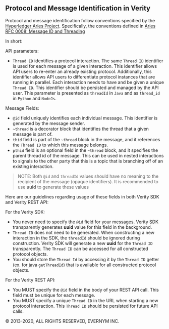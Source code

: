 ## Protocol and Message Identification in Verity

Protocol and message identification follow conventions specified by the
[Hyperledger Aries Project](https://github.com/hyperledger/aries). Specifically, the conventions defined in
[Aries RFC 0008: Message ID and Threading](https://github.com/hyperledger/aries-rfcs/blob/master/concepts/0008-message-id-and-threading/README.md)

In short:

API parameters:
- `Thread ID` identifies a protocol interaction. The same `Thread ID` identifier is used for each message of a given interaction. This identifier allows API users to re-enter an already existing protocol. Additionally, this identifier allows API users to differentiate protocol instances that are running in parallel. Each interaction needs to have and be given a unique `Thread ID`. This identifier should be persisted and managed by the API user. This parameter is presented as `threadId` in `Java` and as `thread_id` in `Python` and `NodeJs`.


Message Fields:
- `@id` field uniquely identifies each individual message. This identifier is generated by the message sender. 
- `~thread` is a decorator block that identifies the thread that a given message is part of.
- `thid` field is part of the `~thread` block in the message, and it references the `Thread ID` to which this message belongs.
- `pthid` field is an optional field in the `~thread` block, and it specifies the parent thread id of the message. This can be used in nested interactions to signals to the other party that this is a topic that is branching off of an existing interaction.

> NOTE: Both `@id` and `threadId` values should have no meaning to the recipient of the message (opaque identifiers). It is recommended to use **uuid** to generate these values

Here are our guidelines regarding usage of these fields in both Verity SDK and Verity REST API:

For the Verity SDK:
- You never need to specify the `@id` field for your messages. Verity SDK transparently generates **uuid** value for this field in the background.
- `Thread ID` does not need to be generated. When constructing a new interaction in the SDK, the `threadId` should be ignored during construction. Verity SDK will generate a new **uuid** for the `Thread ID` transparently. The `Thread ID` can be accessed for all constructed protocol objects.
- You should store the `Thread Id` by accessing it by the `Thread ID` getter (ex. for java `getThreadId`) that is available for all constructed protocol objects.

For the Verity REST API:
- You MUST specify the `@id` field in the body of your REST API call. This field must be unique for each message.
- You MUST specify a unique `Thread ID` in the URL when starting a new protocol interaction. This `Thread ID` should be persisted for future API calls.

© 2013-2020, ALL RIGHTS RESERVED, EVERNYM INC.
